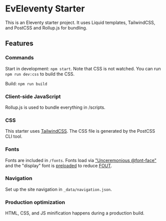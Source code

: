 # EvEleventy Starter

This is an Eleventy starter project. It uses Liquid templates, 
TailwindCSS, and PostCSS and Rollup.js for bundling.

## Features

### Commands

Start in development: `npm start`. Note that CSS is not watched. You can run `npm run dev:css` to build the CSS.

Build: `npm run build`

### Client-side JavaScript

Rollup.js is used to bundle everything in /scripts. 

### CSS

This starter uses [TailwindCSS](https://tailwindcss.com/). The CSS file is
generated by the PostCSS CLI tool. 

### Fonts

Fonts are included in `/fonts`. Fonts load via
["Unceremonious @font-face"](https://www.zachleat.com/web/comprehensive-webfonts/#font-face)
and the "display" font is
[preloaded](https://www.zachleat.com/web/comprehensive-webfonts/#preload) to
reduce [FOUT](https://www.zachleat.com/web/webfont-glossary/#fout).

### Navigation

Set up the site navigation in `_data/navigation.json`.

### Production optimization

HTML, CSS, and JS minification happens during a production build.

